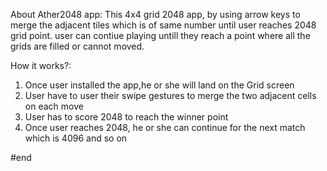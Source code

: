 About Ather2048 app:
   This 4x4 grid 2048 app, by using arrow keys to merge the adjacent tiles which is of same number until user reaches 2048 grid point. user can contiue
   playing untill they reach a point where all the grids are filled or cannot moved.

How it works?:
1. Once user installed the app,he or she will land on the Grid screen
2. User have to user their swipe gestures to merge the two adjacent cells on each move
3. User has to score 2048 to reach the winner point
4. Once user reaches 2048, he or she can continue for the next match which is 4096 and so on

#end